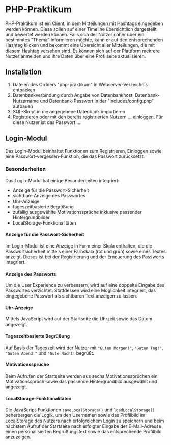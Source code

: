 # PHP-Praktikum

PHP-Praktikum ist ein Client, in dem Mitteilungen mit Hashtags eingegeben werden können. Diese sollen auf einer Timeline übersichtlich dargestellt und bewertet werden können. Falls sich der Nutzer näher über ein bestimmtes "Thema" informieren möchte, kann er auf den entsprechenden Hashtag klicken und bekommt eine Übersicht aller Mitteilungen, die mit diesem Hashtag versehen sind. 
Es können sich auf der Plattform mehrere Nutzer anmelden und ihre Daten über eine Profilseite aktualisieren.

## Installation

1. Dateien des Ordners "php-praktikum" in Webserver-Verzeichnis entpacken
2. Datenbankverbindung durch Angabe von Datenbankhost, Datenbank-Nutzername und Datenbank-Passwort in der "includes/config.php" aufbauen
3. SQL-Skript in die angegebene Datenbank importieren
4. Registrieren oder mit den bereits registrierten Nutzern ... einloggen. Für diese Nutzer ist das Passwort ...

## Login-Modul
Das Login-Modul beinhaltet Funktionen zum Registrieren, Einloggen sowie eine Passwort-vergessen-Funktion, die das Passwort zurücksetzt. 

### Besonderheiten
Das Login-Modul hat einige Besonderheiten integriert:
- Anzeige für die Passwort-Sicherheit
- sichtbare Anzeige des Passwortes
- Uhr-Anzeige
- tageszeitbasierte Begrüßung
- zufällig ausgewählte Motivationssprüche inklusive passender Hintergrundbilder
- LocalStorage-Funktionalitäten

#### Anzeige für die Passwort-Sicherheit
Im Login-Modul ist eine Anzeige in Form einer Skala enthalten, die die Passwortsicherheit mittels einer Farbskala (rot und grün) sowie eines Textes anzeigt. Dieses ist bei der Registrierung und der Erneuerung des Passworts integriert. 

#### Anzeige des Passworts
Um die User Experience zu verbessern, wird auf eine doppelte Eingabe des Passwortes verzichtet. Stattdessen wird eine Möglichkeit integriert, das eingegebene Passwort als sichtbaren Text anzeigen zu lassen.

#### Uhr-Anzeige
Mittels JavaScript wird auf der Startseite die Uhrzeit sowie das Datum angezeigt.

#### Tageszeitbasierte Begrüßung
Auf Basis der Tageszeit wird der Nutzer mit 
`"Guten Morgen!"`,
`"Guten Tag!"`,
`"Guten Abend!"` und
`"Gute Nacht!`
begrüßt.

#### Motivationssprüche
Beim Aufrufen der Startseite werden aus sechs Motivationssprüchen ein Motivationsspruch sowie das passende Hintergrundbild ausgewählt und angezeigt.

#### LocalStorage-Funktionalitäten
Die JavaScript-Funktionen `saveLocalStorage()` und `loadLocalStorage()` beherbergen die Logik, um den Usernamen sowie das Profilbild im LocalStorage des Nutzers nach erfolgreichem Login zu speichern und beim nächstem Aufruf der Startseite nach erfolgter Eingabe der E-Mail-Adresse einen personalisierten Begrüßungstext sowie das entsprechende Profilbild anzuzeigen.